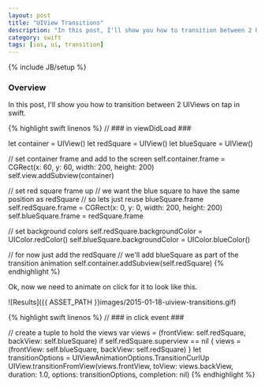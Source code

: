 ```yaml
---
layout: post
title: "UIView Transitions"
description: "In this post, I'll show you how to transition between 2 UIViews on tap in swift."
category: swift
tags: [ios, ui, transition]
---
```

{% include JB/setup %}

<!-- Overview -->
<h3>Overview</h3>

In this post, I'll show you how to transition between 2 UIViews on tap in swift.

{% highlight swift linenos %}
// ### in viewDidLoad ###

let container = UIView()
let redSquare = UIView()
let blueSquare = UIView()

// set container frame and add to the screen
self.container.frame = CGRect(x: 60, y: 60, width: 200, height: 200)
self.view.addSubview(container)

// set red square frame up
// we want the blue square to have the same position as redSquare
// so lets just reuse blueSquare.frame
self.redSquare.frame = CGRect(x: 0, y: 0, width: 200, height: 200)
self.blueSquare.frame = redSquare.frame

// set background colors
self.redSquare.backgroundColor = UIColor.redColor()
self.blueSquare.backgroundColor = UIColor.blueColor()

// for now just add the redSquare
// we'll add blueSquare as part of the transition animation
self.container.addSubview(self.redSquare)
{% endhighlight %}

Ok, now we need to animate on click for it to look like this.

![Results]({{ ASSET_PATH }}images/2015-01-18-uiview-transitions.gif)

{% highlight swift linenos %}
// ### in click event ###

// create a tuple to hold the views
var views = (frontView: self.redSquare, backView: self.blueSquare)
if self.redSquare.superview ==  nil {
  views = (frontView: self.blueSquare, backView: self.redSquare)
}
let transitionOptions = UIViewAnimationOptions.TransitionCurlUp
UIView.transitionFromView(views.frontView, toView: views.backView, duration: 1.0, options: transitionOptions, completion: nil)
{% endhighlight %}


